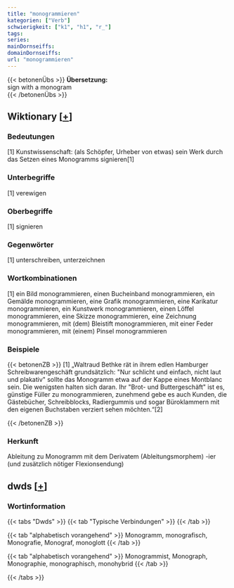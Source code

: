 ```yaml
---
title: "monogrammieren"
kategorien: ["Verb"]
schwierigkeit: ["k1", "h1", "r_"]
tags:
series:
mainDornseiffs:
domainDornseiffs:
url: "monogrammieren"
---
```


{{< betonenÜbs >}}
**Übersetzung:**  
sign with a monogram  
{{< /betonenÜbs >}}

## Wiktionary [[+](https://de.wiktionary.org/wiki/monogrammieren)]

### Bedeutungen
[1] Kunstwissenschaft: (als Schöpfer, Urheber von etwas) sein Werk durch das Setzen eines Monogramms signieren[1]  

### Unterbegriffe
[1] verewigen  

### Oberbegriffe
[1] signieren  

### Gegenwörter
[1] unterschreiben, unterzeichnen  

### Wortkombinationen
[1] ein Bild monogrammieren, einen Bucheinband monogrammieren, ein Gemälde monogrammieren, eine Grafik monogrammieren, eine Karikatur monogrammieren, ein Kunstwerk monogrammieren, einen Löffel monogrammieren, eine Skizze monogrammieren, eine Zeichnung monogrammieren, mit (dem) Bleistift monogrammieren, mit einer Feder monogrammieren, mit (einem) Pinsel monogrammieren  

### Beispiele
{{< betonenZB >}}
[1] „Waltraud Bethke rät in ihrem edlen Hamburger Schreibwarengeschäft grundsätzlich: "Nur schlicht und einfach, nicht laut und plakativ" sollte das Monogramm etwa auf der Kappe eines Montblanc sein. Die wenigsten halten sich daran. Ihr "Brot- und Buttergeschäft" ist es, günstige Füller zu monogrammieren, zunehmend gebe es auch Kunden, die Gästebücher, Schreibblocks, Radiergummis und sogar Büroklammern mit den eigenen Buchstaben verziert sehen möchten.“[2]  

{{< /betonenZB >}}
### Herkunft
Ableitung zu Monogramm mit dem Derivatem (Ableitungsmorphem) -ier (und zusätzlich nötiger Flexionsendung)  



## dwds [[+](https://www.dwds.de/wb/monogrammieren)]

### Wortinformation
{{< tabs "Dwds" >}}
{{< tab "Typische Verbindungen" >}}
{{< /tab >}}

{{< tab "alphabetisch vorangehend" >}}
Monogramm, monografisch, Monografie, Monograf, monoglott
{{< /tab >}}

{{< tab "alphabetisch vorangehend" >}}
Monogrammist, Monograph, Monographie, monographisch, monohybrid
{{< /tab >}}

{{< /tabs >}}

